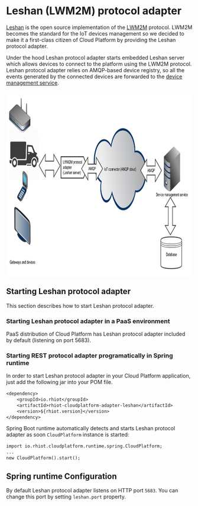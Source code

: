 # Leshan (LWM2M) protocol adapter

[Leshan](https://projects.eclipse.org/projects/iot.leshan) is the
open source implementation of the [LWM2M](https://en.wikipedia.org/wiki/OMA_LWM2M) protocol. LWM2M becomes the standard
for the IoT devices management so we decided to make it a first-class citizen of Cloud Platform by providing the
Leshan protocol adapter.

Under the hood Leshan protocol adapter starts embedded Leshan server which allows devices to connect to the platform
using the LWM2M protocol. Leshan protocol adapter relies on AMQP-based device registry, so all the events generated
by the connected devices are forwarded to the [device management service](../services/device_management.md).

<img src="rhiot_cloud_platform_adapter_leshan.png" align="center" height="500">

## Starting Leshan protocol adapter

This section describes how to start Leshan protocol adapter.

### Starting Leshan protocol adapter in a PaaS environment

PaaS distribution of Cloud Platform has Leshan protocol adapter included by default (listening on port 5683).

### Starting REST protocol adapter programatically in Spring runtime

In order to start Leshan protocol adapter in your Cloud Platform application, just add the following jar into your POM file.

    <dependency>
        <groupId>io.rhiot</groupId>
    	<artifactId>rhiot-cloudplatform-adapter-leshan</artifactId>
    	<version>${rhiot.version}</version>
    </dependency>

Spring Boot runtime automatically detects and starts Leshan protocol adapter as soon `CloudPlatform` instance is started:

    import io.rhiot.cloudplatform.runtime.spring.CloudPlatform;
    ...
    new CloudPlatform().start();

## Spring runtime Configuration

By default Leshan protocol adapter listens on HTTP port `5683`. You can change this port by setting `leshan.port` property.
